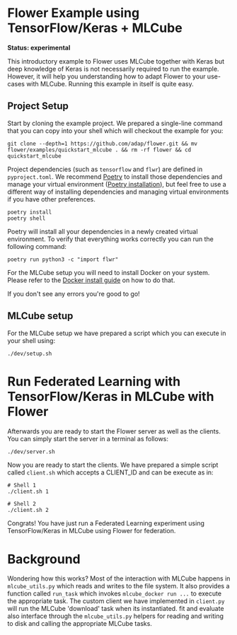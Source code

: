 # Flower Example using TensorFlow/Keras + MLCube

**Status: experimental**

This introductory example to Flower uses MLCube together with Keras but deep knowledge of Keras is not necessarily required to run the example. However, it will help you understanding how to adapt Flower to your use-cases with MLCube.
Running this example in itself is quite easy.

## Project Setup

Start by cloning the example project. We prepared a single-line command that you can copy into your shell which will checkout the example for you:

```shell
git clone --depth=1 https://github.com/adap/flower.git && mv flower/examples/quickstart_mlcube . && rm -rf flower && cd quickstart_mlcube
```

Project dependencies (such as `tensorflow` and `flwr`) are defined in `pyproject.toml`. We recommend [Poetry](https://python-poetry.org/docs/) to install those dependencies and manage your virtual environment ([Poetry installation](https://python-poetry.org/docs/#installation)), but feel free to use a different way of installing dependencies and managing virtual environments if you have other preferences.

```shell
poetry install
poetry shell
```

Poetry will install all your dependencies in a newly created virtual environment. To verify that everything works correctly you can run the following command:

```shell
poetry run python3 -c "import flwr"
```

For the MLCube setup you will need to install Docker on your system. Please refer to the [Docker install guide](https://docs.docker.com/get-docker/) on how to do that.

If you don't see any errors you're good to go!

## MLCube setup

For the MLCube setup we have prepared a script which you can execute in your shell using:

```shell
./dev/setup.sh
```

# Run Federated Learning with TensorFlow/Keras in MLCube with Flower

Afterwards you are ready to start the Flower server as well as the clients. You can simply start the server in a terminal as follows:

```shell
./dev/server.sh
```

Now you are ready to start the clients. We have prepared a simple script called `client.sh` which accepts a CLIENT_ID and can be execute as in:

```shell
# Shell 1
./client.sh 1
```


```shell
# Shell 2
./client.sh 2
```

Congrats! You have just run a Federated Learning experiment using TensorFlow/Keras in MLCube using Flower for federation.

# Background

Wondering how this works? Most of the interaction with MLCube happens in `mlcube_utils.py` which reads and writes to the file system. It also provides a function called `run_task` which invokes `mlcube_docker run ...` to execute the appropriate task. The custom client we have implemented in `client.py` will run the MLCube 'download' task when its instantiated. fit and evaluate also interface through the `mlcube_utils.py` helpers for reading and writing to disk and calling the appropriate MLCube tasks.
